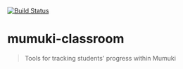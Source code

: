 [![Build Status](https://travis-ci.org/mumuki/mumuki-classroom.svg?branch=master)](https://travis-ci.org/mumuki/mumuki-classroom)

# mumuki-classroom
> Tools for tracking students' progress within Mumuki
